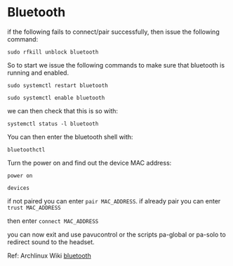# Bluetooth #

if the following fails to connect/pair successfully, then issue the following command:

`sudo rfkill unblock bluetooth`

So to start we issue the following commands to make sure that bluetooth is running and enabled.

`sudo systemctl restart bluetooth`

 `sudo systemctl enable bluetooth `

we can then check that this is so with: 

`systemctl status -l bluetooth`

You can then enter the bluetooth shell with:

`bluetoothctl`

Turn the power on and find out the device MAC address:

`power on`

`devices`

if not paired you can enter `pair MAC_ADDRESS`. if already pair you can enter `trust MAC_ADDRESS`

then enter `connect MAC_ADDRESS`


you can now exit and use pavucontrol or the scripts pa-global or pa-solo to redirect sound to the headset.

Ref: Archlinux Wiki [bluetooth](https://wiki.archlinux.org/index.php/bluetooth)

